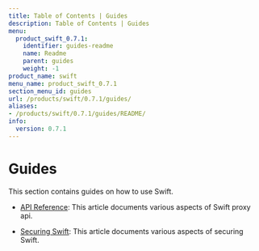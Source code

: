 ```yaml
---
title: Table of Contents | Guides
description: Table of Contents | Guides
menu:
  product_swift_0.7.1:
    identifier: guides-readme
    name: Readme
    parent: guides
    weight: -1
product_name: swift
menu_name: product_swift_0.7.1
section_menu_id: guides
url: /products/swift/0.7.1/guides/
aliases:
- /products/swift/0.7.1/guides/README/
info:
  version: 0.7.1
---
```


# Guides

This section contains guides on how to use Swift.

- [API Reference](/products/swift/0.7.1/guides/api): This article documents various aspects of Swift proxy api.

- [Securing Swift](/products/swift/0.7.1/guides/security): This article documents various aspects of securing Swift.
